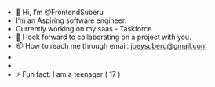 - 👋 Hi, I’m @FrontendSuberu
-  I’m an Aspiring software engineer.
-  Currently working on my saas - Taskforce
- 💞️ I look forward to collaborating on a project with you.
- 📫 How to reach me through email: joeysuberu@gmail.com
-  
- 
- ⚡ Fun fact: I am a teenager ( 17 )

<!---
FrontendSuberu/FrontendSuberu is a ✨ special ✨ repository because its `README.md` (this file) appears on your GitHub profile.
You can click the Preview link to take a look at your changes.
--->
